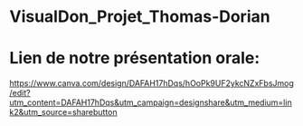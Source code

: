 # VisualDon_Projet_Thomas-Dorian

# Lien de notre présentation orale:

https://www.canva.com/design/DAFAH17hDqs/hOoPk9UF2ykcNZxFbsJmog/edit?utm_content=DAFAH17hDqs&utm_campaign=designshare&utm_medium=link2&utm_source=sharebutton

